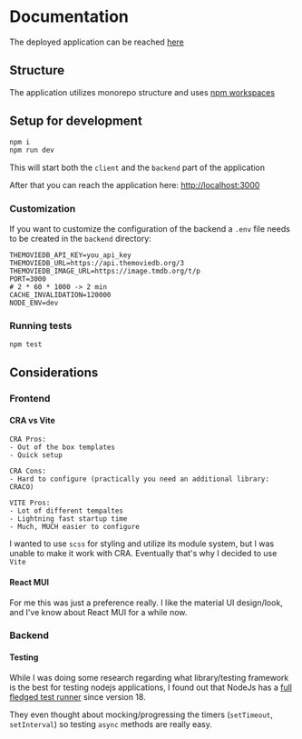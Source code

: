 # Documentation

The deployed application can be reached [here](https://rpi1.sslprvy.hu/assignment/)

## Structure
The application utilizes monorepo structure and uses [npm workspaces](https://docs.npmjs.com/cli/v10/using-npm/workspaces)


## Setup for development
```bash
npm i
npm run dev
```
This will start both the `client` and the `backend` part of the application

After that you can reach the application here: [http://localhost:3000](http://localhost:3000)


### Customization
If you want to customize the configuration of the backend a `.env` file needs to be created in the `backend` directory:
```
THEMOVIEDB_API_KEY=you_api_key
THEMOVIEDB_URL=https://api.themoviedb.org/3
THEMOVIEDB_IMAGE_URL=https://image.tmdb.org/t/p
PORT=3000
# 2 * 60 * 1000 -> 2 min
CACHE_INVALIDATION=120000
NODE_ENV=dev
```

### Running tests
```bash
npm test
```

## Considerations

### Frontend

#### CRA vs Vite
```
CRA Pros:
- Out of the box templates
- Quick setup

CRA Cons:
- Hard to configure (practically you need an additional library: CRACO)
```
```
VITE Pros:
- Lot of different tempaltes
- Lightning fast startup time
- Much, MUCH easier to configure 
```

I wanted to use `scss` for styling and utilize its module system, but I was unable to make it work with CRA.
Eventually that's why I decided to use `Vite`

#### React MUI
For me this was just a preference really. I like the material UI design/look, and I've know about React MUI for a while now.

### Backend
#### Testing
While I was doing some research regarding what library/testing framework is the best for testing nodejs applications,
I found out that NodeJs has a [full fledged test runner](https://nodejs.org/docs/latest-v20.x/api/test.html) since version 18.

They even thought about mocking/progressing the timers (`setTimeout`, `setInterval`) so testing `async` methods are really easy.


